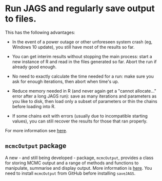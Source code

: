 # Run JAGS and regularly save output to files.

This has the following advantages:

* In the event of a power outage or other unforeseen system crash (eg, Windows 10 update), you still have most of the results so far.

* You can get interim results without stopping the main process: start a new instance of R and read in the files generated so far. Abort the run if already good enough.

* No need to exactly calculate the time needed for a run: make sure you ask for enough iterations, then abort when time's up.

* Reduce memory needed in R (and never again get a "cannot allocate..." error after a long JAGS run): save as many iterations and parameters as you like to disk, then load only a subset of parameters or thin the chains before loading into R.

* If some chains exit with errors (usually due to incompatible starting values), you can still recover the results for those that ran properly.

For more information see [here](https://mmeredith.net/blog/2018/Intro_saveJAGS.htm).

## `mcmcOutput` package

A new - and still being developed - package, `mcmcOutput`, provides a class for storing MCMC output and a range of methods and functions to manipulate, summarise and display output. More information is [here](https://mmeredith.net/blog/2020/storing_MCMC.htm). You need to install `mcmcOutput` from GitHub before installing `saveJAGS`.


